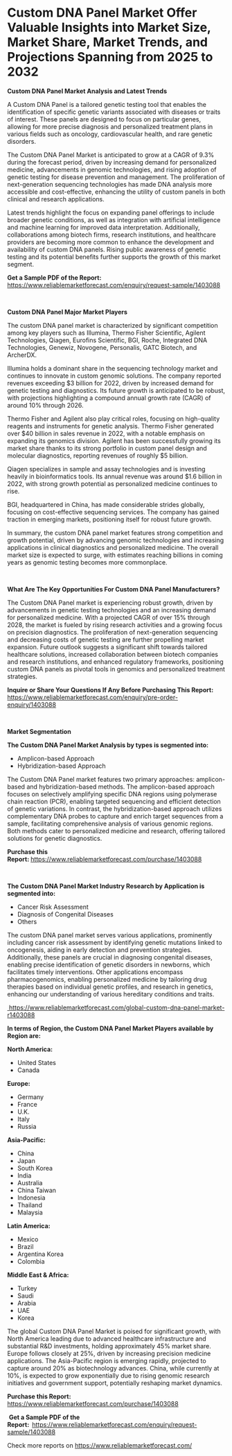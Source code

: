 <p><h1>Custom DNA Panel Market Offer Valuable Insights into Market Size, Market Share, Market Trends, and Projections Spanning from 2025 to 2032</h1></p><p><strong>Custom DNA Panel Market Analysis and Latest Trends</strong></p>
<p><p>A Custom DNA Panel is a tailored genetic testing tool that enables the identification of specific genetic variants associated with diseases or traits of interest. These panels are designed to focus on particular genes, allowing for more precise diagnosis and personalized treatment plans in various fields such as oncology, cardiovascular health, and rare genetic disorders.</p><p>The Custom DNA Panel Market is anticipated to grow at a CAGR of 9.3% during the forecast period, driven by increasing demand for personalized medicine, advancements in genomic technologies, and rising adoption of genetic testing for disease prevention and management. The proliferation of next-generation sequencing technologies has made DNA analysis more accessible and cost-effective, enhancing the utility of custom panels in both clinical and research applications.</p><p>Latest trends highlight the focus on expanding panel offerings to include broader genetic conditions, as well as integration with artificial intelligence and machine learning for improved data interpretation. Additionally, collaborations among biotech firms, research institutions, and healthcare providers are becoming more common to enhance the development and availability of custom DNA panels. Rising public awareness of genetic testing and its potential benefits further supports the growth of this market segment.</p></p>
<p><strong>Get a Sample PDF of the Report:&nbsp;</strong> <a href="https://www.reliablemarketforecast.com/enquiry/request-sample/1403088?utm_campaign=1900&utm_medium=2&utm_source=Github&utm_content=ia&utm_term=12012025&utm_id=custom-dna-panel">https://www.reliablemarketforecast.com/enquiry/request-sample/1403088</a></p>
<p>&nbsp;</p>
<p><strong>Custom DNA Panel Major Market Players</strong></p>
<p><p>The custom DNA panel market is characterized by significant competition among key players such as Illumina, Thermo Fisher Scientific, Agilent Technologies, Qiagen, Eurofins Scientific, BGI, Roche, Integrated DNA Technologies, Genewiz, Novogene, Personalis, GATC Biotech, and ArcherDX. </p><p>Illumina holds a dominant share in the sequencing technology market and continues to innovate in custom genomic solutions. The company reported revenues exceeding $3 billion for 2022, driven by increased demand for genetic testing and diagnostics. Its future growth is anticipated to be robust, with projections highlighting a compound annual growth rate (CAGR) of around 10% through 2026.</p><p>Thermo Fisher and Agilent also play critical roles, focusing on high-quality reagents and instruments for genetic analysis. Thermo Fisher generated over $40 billion in sales revenue in 2022, with a notable emphasis on expanding its genomics division. Agilent has been successfully growing its market share thanks to its strong portfolio in custom panel design and molecular diagnostics, reporting revenues of roughly $5 billion.</p><p>Qiagen specializes in sample and assay technologies and is investing heavily in bioinformatics tools. Its annual revenue was around $1.6 billion in 2022, with strong growth potential as personalized medicine continues to rise.</p><p>BGI, headquartered in China, has made considerable strides globally, focusing on cost-effective sequencing services. The company has gained traction in emerging markets, positioning itself for robust future growth.</p><p>In summary, the custom DNA panel market features strong competition and growth potential, driven by advancing genomic technologies and increasing applications in clinical diagnostics and personalized medicine. The overall market size is expected to surge, with estimates reaching billions in coming years as genomic testing becomes more commonplace.</p></p>
<p>&nbsp;</p>
<p><strong>What Are The Key Opportunities For Custom DNA Panel Manufacturers?</strong></p>
<p><p>The Custom DNA Panel market is experiencing robust growth, driven by advancements in genetic testing technologies and an increasing demand for personalized medicine. With a projected CAGR of over 15% through 2028, the market is fueled by rising research activities and a growing focus on precision diagnostics. The proliferation of next-generation sequencing and decreasing costs of genetic testing are further propelling market expansion. Future outlook suggests a significant shift towards tailored healthcare solutions, increased collaboration between biotech companies and research institutions, and enhanced regulatory frameworks, positioning custom DNA panels as pivotal tools in genomics and personalized treatment strategies.</p></p>
<p><strong>Inquire or Share Your Questions If Any Before Purchasing This Report:</strong> <a href="https://www.reliablemarketforecast.com/enquiry/pre-order-enquiry/1403088?utm_campaign=1900&utm_medium=2&utm_source=Github&utm_content=ia&utm_term=12012025&utm_id=custom-dna-panel">https://www.reliablemarketforecast.com/enquiry/pre-order-enquiry/1403088</a></p>
<p>&nbsp;</p>
<p><strong>Market Segmentation</strong></p>
<p><strong>The Custom DNA Panel Market Analysis by types is segmented into:</strong></p>
<p><ul><li>Amplicon-based Approach</li><li>Hybridization-based Approach</li></ul></p>
<p><p>The Custom DNA Panel market features two primary approaches: amplicon-based and hybridization-based methods. The amplicon-based approach focuses on selectively amplifying specific DNA regions using polymerase chain reaction (PCR), enabling targeted sequencing and efficient detection of genetic variations. In contrast, the hybridization-based approach utilizes complementary DNA probes to capture and enrich target sequences from a sample, facilitating comprehensive analysis of various genomic regions. Both methods cater to personalized medicine and research, offering tailored solutions for genetic diagnostics.</p></p>
<p><strong>Purchase this Report:&nbsp;</strong><a href="https://www.reliablemarketforecast.com/purchase/1403088?utm_campaign=1900&utm_medium=2&utm_source=Github&utm_content=ia&utm_term=12012025&utm_id=custom-dna-panel">https://www.reliablemarketforecast.com/purchase/1403088</a></p>
<p>&nbsp;</p>
<p><strong>The Custom DNA Panel Market Industry Research by Application is segmented into:</strong></p>
<p><ul><li>Cancer Risk Assessment</li><li>Diagnosis of Congenital Diseases</li><li>Others</li></ul></p>
<p><p>The custom DNA panel market serves various applications, prominently including cancer risk assessment by identifying genetic mutations linked to oncogenesis, aiding in early detection and prevention strategies. Additionally, these panels are crucial in diagnosing congenital diseases, enabling precise identification of genetic disorders in newborns, which facilitates timely interventions. Other applications encompass pharmacogenomics, enabling personalized medicine by tailoring drug therapies based on individual genetic profiles, and research in genetics, enhancing our understanding of various hereditary conditions and traits.</p></p>
<p><a href="https://www.reliablemarketforecast.com/global-custom-dna-panel-market-r1403088?utm_campaign=1900&utm_medium=2&utm_source=Github&utm_content=ia&utm_term=12012025&utm_id=custom-dna-panel">&nbsp;https://www.reliablemarketforecast.com/global-custom-dna-panel-market-r1403088</a></p>
<p><strong>In terms of Region, the Custom DNA Panel Market Players available by Region are:</strong></p>
<p>
    <p> <strong> North America: </strong>
        <ul>
            <li>United States</li>
            <li>Canada</li>
        </ul>
        </p> 
    <p> <strong> Europe: </strong>
        <ul>
            <li>Germany</li>
            <li>France</li>
            <li>U.K.</li>
            <li>Italy</li>
            <li>Russia</li>
        </ul>
        </p> 
    <p> <strong> Asia-Pacific: </strong>
        <ul>
            <li>China</li>
            <li>Japan</li>
            <li>South Korea</li>
            <li>India</li>
            <li>Australia</li>
            <li>China Taiwan</li>
            <li>Indonesia</li>
            <li>Thailand</li>
            <li>Malaysia</li>
        </ul>
        </p> 
    <p> <strong> Latin America: </strong>
        <ul>
            <li>Mexico</li>
            <li>Brazil</li>
            <li>Argentina Korea</li>
            <li>Colombia</li>
        </ul>
        </p> 
    <p> <strong> Middle East & Africa: </strong>
        <ul>
            <li>Turkey</li>
            <li>Saudi</li>
            <li>Arabia</li>
            <li>UAE</li>
            <li>Korea</li>
        </ul>
    </p>
    </p>
<p><p>The global Custom DNA Panel Market is poised for significant growth, with North America leading due to advanced healthcare infrastructure and substantial R&D investments, holding approximately 45% market share. Europe follows closely at 25%, driven by increasing precision medicine applications. The Asia-Pacific region is emerging rapidly, projected to capture around 20% as biotechnology advances. China, while currently at 10%, is expected to grow exponentially due to rising genomic research initiatives and government support, potentially reshaping market dynamics.</p></p>
<p><strong>Purchase this Report: </strong><a href="https://www.reliablemarketforecast.com/purchase/1403088?utm_campaign=1900&utm_medium=2&utm_source=Github&utm_content=ia&utm_term=12012025&utm_id=custom-dna-panel">https://www.reliablemarketforecast.com/purchase/1403088</a></p>
<p>&nbsp;<strong>Get a Sample PDF of the Report:&nbsp;&nbsp;</strong><a href="https://www.reliablemarketforecast.com/enquiry/request-sample/1403088?utm_campaign=1900&utm_medium=2&utm_source=Github&utm_content=ia&utm_term=12012025&utm_id=custom-dna-panel">https://www.reliablemarketforecast.com/enquiry/request-sample/1403088</a></p>
<p><strong></strong></p>
<p>Check more reports on <a href="https://www.reliablemarketforecast.com/?utm_campaign=1900&utm_medium=2&utm_source=Github&utm_content=ia&utm_term=12012025&utm_id=custom-dna-panel">https://www.reliablemarketforecast.com/</a></p>